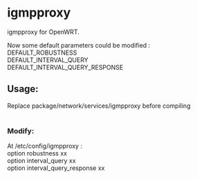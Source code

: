 # igmpproxy
igmpproxy for OpenWRT. 

Now some default parameters could be modified :<br>
DEFAULT_ROBUSTNESS<br>
DEFAULT_INTERVAL_QUERY<br>
DEFAULT_INTERVAL_QUERY_RESPONSE<br>

## Usage:
Replace package/network/services/igmpproxy before compiling<br><br>

### Modify:
At /etc/config/igmpproxy :<br>
option robustness xx<br>
option interval_query xx<br>
option interval_query_response xx<br>
